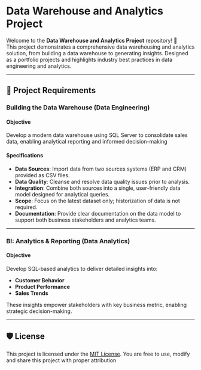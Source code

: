 # Data Warehouse and Analytics Project

Welcome to the **Data Warehouse and Analytics Project** repository! 🚀  
This project demonstrates a comprehensive data warehousing and analytics solution, from building a data warehouse to generating insights. Designed as a portfolio projects and highlights industry best practices in data engineering and analytics.


---

## 🚀 Project Requirements

### Building the Data Warehouse (Data Engineering)

#### Objective
Develop a modern data warehouse using SQL Server to consolidate sales data, enabling analytical reporting and informed decision-making

#### Specifications
- **Data Sources**: Import data from two sources systems (ERP and CRM) provided as CSV files.
- **Data Quality**: Cleanse and resolve data quality issues prior to analysis.
- **Integration**: Combine both sources into a single, user-friendly data model designed for analytical queries.
- **Scope**: Focus on the latest dataset only; historization of data is not required.
- **Documentation**: Provide clear documentation on the data model to support both business stakeholders and analytics teams.


---

### BI: Analytics & Reporting (Data Analytics)

#### Objective
Develop SQL-based analytics to deliver detailed insights into:
- **Customer Behavior**
- **Product Performance**
- **Sales Trends**

These insights empower stakeholders with key business metric, enabling strategic decision-making.

---
## 🛡 License

This project is licensed under the [MIT License](LICENSE). You are free to use, modify and share this project with proper attribution

<!---
## 🌟 About Me

Building a modern data warehouse with SQL Server, including ETL processes, data modeling and analytics.
--->

